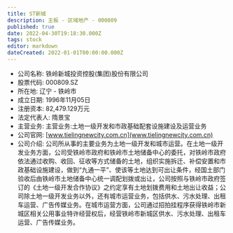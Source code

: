 ```yaml
---
title: ST新城
description: 主板 - 区域地产 - 000809
published: true
date: 2022-04-30T19:18:30.000Z
tags: stock
editor: markdown
dateCreated: 2022-01-01T00:00:00.000Z
---
```


- 公司名称: 铁岭新城投资控股(集团)股份有限公司
- 股票代码: 000809.SZ
- 所在地: 辽宁 - 铁岭市
- 成立日期: 1996年11月05日
- 注册资本: 82,479.129万元
- 法定代表人: 隋景宝
- 主营业务: 主营业务:土地一级开发和市政基础配套设施建设及运营业务
- 公司官网: [www.tielingnewcity.com.cn](www.tielingnewcity.com.cn)
- 公司介绍: 公司所从事的主要业务为土地一级开发和城市运营。在土地一级开发业务方面，公司受铁岭市政府和铁岭市土地储备中心的委托，对铁岭市政府依法通过收购、收回、征收等方式储备的土地，组织实施拆迁、补偿安置和市政基础设施建设，做到“九通一平”、使该等土地达到可出让条件，经国土部门验收后由铁岭市土地储备中心统一调配划拨或出让，公司按照与铁岭市政府签订的《土地一级开发合作协议》之约定享有土地划拨费用和土地出让收益；公司除土地一级开发业务以外，还有城市运营业务，包括供水、污水处理、出租车运营、广告传媒业务。在城市运营方面，公司通过招拍挂程序获得铁岭市新城区相关公用事业特许经营权后，经营铁岭市新城区供水、污水处理、出租车运营、广告传媒业务。


